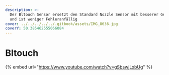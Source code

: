 ```yaml
---
description: >-
  Der Bltouch Sensor ersetzt den Standard Nozzle Sensor mit besserer Genauigkeit
  und ist weniger Fehleranfällig
cover: ../../../../../.gitbook/assets/IMG_8636.jpg
coverY: 50.385462555066084
---
```


# Bltouch

{% embed url="https://www.youtube.com/watch?v=gSbswjLxbUg" %}
